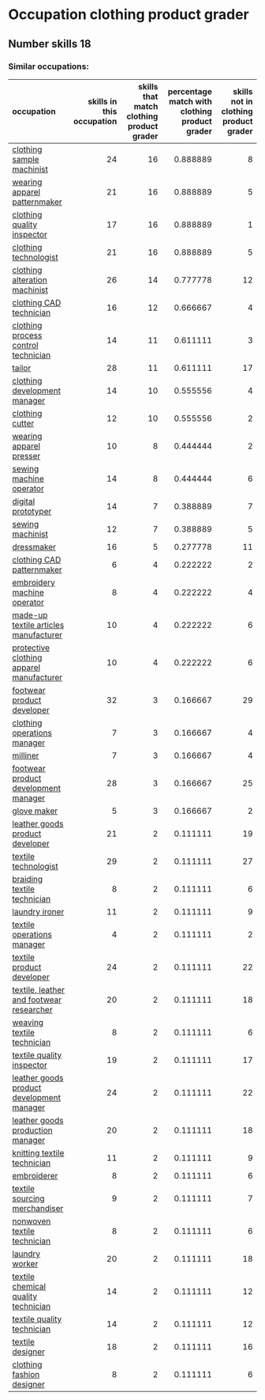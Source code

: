 # Occupation clothing product grader
## Number skills 18
### Similar occupations:
| occupation                                                                                |   skills in this occupation |   skills that match clothing product grader |   percentage match with clothing product grader |   skills not in clothing product grader |
|:------------------------------------------------------------------------------------------|----------------------------:|--------------------------------------------:|------------------------------------------------:|----------------------------------------:|
| [clothing sample machinist](clothing_sample_machinist.md)                                 |                          24 |                                          16 |                                        0.888889 |                                       8 |
| [wearing apparel patternmaker](wearing_apparel_patternmaker.md)                           |                          21 |                                          16 |                                        0.888889 |                                       5 |
| [clothing quality inspector](clothing_quality_inspector.md)                               |                          17 |                                          16 |                                        0.888889 |                                       1 |
| [clothing technologist](clothing_technologist.md)                                         |                          21 |                                          16 |                                        0.888889 |                                       5 |
| [clothing alteration machinist](clothing_alteration_machinist.md)                         |                          26 |                                          14 |                                        0.777778 |                                      12 |
| [clothing CAD technician](clothing_CAD_technician.md)                                     |                          16 |                                          12 |                                        0.666667 |                                       4 |
| [clothing process control technician](clothing_process_control_technician.md)             |                          14 |                                          11 |                                        0.611111 |                                       3 |
| [tailor](tailor.md)                                                                       |                          28 |                                          11 |                                        0.611111 |                                      17 |
| [clothing development manager](clothing_development_manager.md)                           |                          14 |                                          10 |                                        0.555556 |                                       4 |
| [clothing cutter](clothing_cutter.md)                                                     |                          12 |                                          10 |                                        0.555556 |                                       2 |
| [wearing apparel presser](wearing_apparel_presser.md)                                     |                          10 |                                           8 |                                        0.444444 |                                       2 |
| [sewing machine operator](sewing_machine_operator.md)                                     |                          14 |                                           8 |                                        0.444444 |                                       6 |
| [digital prototyper](digital_prototyper.md)                                               |                          14 |                                           7 |                                        0.388889 |                                       7 |
| [sewing machinist](sewing_machinist.md)                                                   |                          12 |                                           7 |                                        0.388889 |                                       5 |
| [dressmaker](dressmaker.md)                                                               |                          16 |                                           5 |                                        0.277778 |                                      11 |
| [clothing CAD patternmaker](clothing_CAD_patternmaker.md)                                 |                           6 |                                           4 |                                        0.222222 |                                       2 |
| [embroidery machine operator](embroidery_machine_operator.md)                             |                           8 |                                           4 |                                        0.222222 |                                       4 |
| [made-up textile articles manufacturer](made-up_textile_articles_manufacturer.md)         |                          10 |                                           4 |                                        0.222222 |                                       6 |
| [protective clothing apparel manufacturer](protective_clothing_apparel_manufacturer.md)   |                          10 |                                           4 |                                        0.222222 |                                       6 |
| [footwear product developer](footwear_product_developer.md)                               |                          32 |                                           3 |                                        0.166667 |                                      29 |
| [clothing operations manager](clothing_operations_manager.md)                             |                           7 |                                           3 |                                        0.166667 |                                       4 |
| [milliner](milliner.md)                                                                   |                           7 |                                           3 |                                        0.166667 |                                       4 |
| [footwear product development manager](footwear_product_development_manager.md)           |                          28 |                                           3 |                                        0.166667 |                                      25 |
| [glove maker](glove_maker.md)                                                             |                           5 |                                           3 |                                        0.166667 |                                       2 |
| [leather goods product developer](leather_goods_product_developer.md)                     |                          21 |                                           2 |                                        0.111111 |                                      19 |
| [textile technologist](textile_technologist.md)                                           |                          29 |                                           2 |                                        0.111111 |                                      27 |
| [braiding textile technician](braiding_textile_technician.md)                             |                           8 |                                           2 |                                        0.111111 |                                       6 |
| [laundry ironer](laundry_ironer.md)                                                       |                          11 |                                           2 |                                        0.111111 |                                       9 |
| [textile operations manager](textile_operations_manager.md)                               |                           4 |                                           2 |                                        0.111111 |                                       2 |
| [textile product developer](textile_product_developer.md)                                 |                          24 |                                           2 |                                        0.111111 |                                      22 |
| [textile, leather and footwear researcher](textile,_leather_and_footwear_researcher.md)   |                          20 |                                           2 |                                        0.111111 |                                      18 |
| [weaving textile technician](weaving_textile_technician.md)                               |                           8 |                                           2 |                                        0.111111 |                                       6 |
| [textile quality inspector](textile_quality_inspector.md)                                 |                          19 |                                           2 |                                        0.111111 |                                      17 |
| [leather goods product development manager](leather_goods_product_development_manager.md) |                          24 |                                           2 |                                        0.111111 |                                      22 |
| [leather goods production manager](leather_goods_production_manager.md)                   |                          20 |                                           2 |                                        0.111111 |                                      18 |
| [knitting textile technician](knitting_textile_technician.md)                             |                          11 |                                           2 |                                        0.111111 |                                       9 |
| [embroiderer](embroiderer.md)                                                             |                           8 |                                           2 |                                        0.111111 |                                       6 |
| [textile sourcing merchandiser](textile_sourcing_merchandiser.md)                         |                           9 |                                           2 |                                        0.111111 |                                       7 |
| [nonwoven  textile technician](nonwoven__textile_technician.md)                           |                           8 |                                           2 |                                        0.111111 |                                       6 |
| [laundry worker](laundry_worker.md)                                                       |                          20 |                                           2 |                                        0.111111 |                                      18 |
| [textile chemical quality technician](textile_chemical_quality_technician.md)             |                          14 |                                           2 |                                        0.111111 |                                      12 |
| [textile quality technician](textile_quality_technician.md)                               |                          14 |                                           2 |                                        0.111111 |                                      12 |
| [textile designer](textile_designer.md)                                                   |                          18 |                                           2 |                                        0.111111 |                                      16 |
| [clothing fashion designer](clothing_fashion_designer.md)                                 |                           8 |                                           2 |                                        0.111111 |                                       6 |
